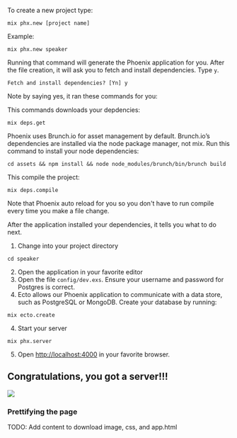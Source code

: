 To create a new project type:

```
mix phx.new [project name]
```

Example:

```
mix phx.new speaker
```

Running that command will generate the Phoenix application for you. After the file creation, it will ask you to fetch and install dependencies. Type `y`.

```
Fetch and install dependencies? [Yn] y
```

Note by saying yes, it ran these commands for you:

This commands downloads your depdencies:

```
mix deps.get
```

Phoenix uses Brunch.io for asset management by default. Brunch.io’s dependencies are installed via the node package manager, not mix. Run this command to install your node dependencies:

```
cd assets && npm install && node node_modules/brunch/bin/brunch build
```

This compile the project:

```
mix deps.compile
```
Note that Phoenix auto reload for you so you don't have to run compile every time you make a file change.

After the application installed your dependencies, it tells you what to do next.

1. Change into your project directory

  ```
  cd speaker
  ```

2. Open the application in your favorite editor
3. Open the file `config/dev.exs`. Ensure your username and password for Postgres is correct.
2. Ecto allows our Phoenix application to communicate with a data store, such as PostgreSQL or MongoDB. Create your database by running:

  ```
  mix ecto.create
  ```

4. Start your server

  ```
  mix phx.server
  ```

5. Open [http://localhost:4000](http://localhost:4000) in your favorite browser.

## Congratulations, you got a server!!!

<img src="https://media.giphy.com/media/10Fqkgb4tQVtOo/giphy.gif">


### Prettifying the page

TODO: Add content to download image, css, and app.html
